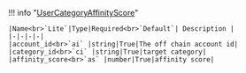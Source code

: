 !!! info "[UserCategoryAffinityScore](/../../schemas/user_category_affinity_score)"
    <br>

    |Name<br>`Lite`|Type|Required<br>`Default`| Description |
    |-|-|-|-|
    |account_id<br>`ai` |string|True|The off chain account id|
    |category_id<br>`ci` |string|True|target category|
    |affinity_score<br>`as` |number|True|affinity score|
